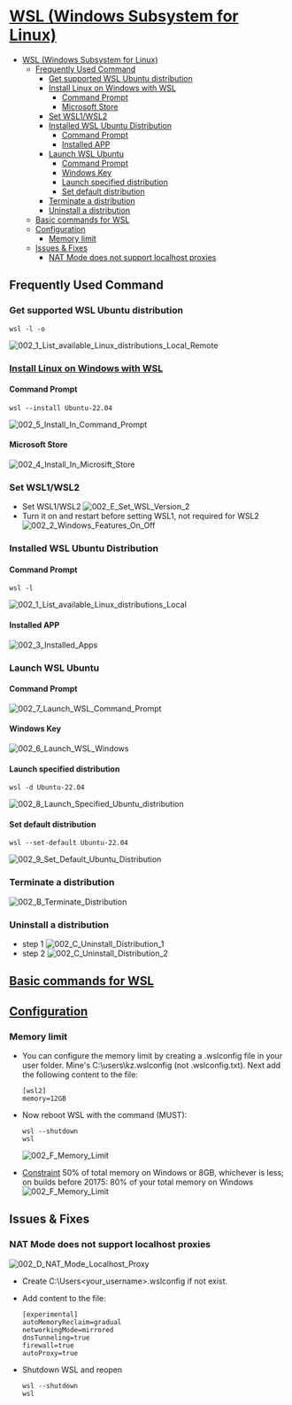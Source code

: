# [WSL (Windows Subsystem for Linux)](https://learn.microsoft.com/en-us/windows/wsl/)

- [WSL (Windows Subsystem for Linux)](#wsl-windows-subsystem-for-linux)
  - [Frequently Used Command](#frequently-used-command)
    - [Get supported WSL Ubuntu distribution](#get-supported-wsl-ubuntu-distribution)
    - [Install Linux on Windows with WSL](#install-linux-on-windows-with-wsl)
      - [Command Prompt](#command-prompt)
      - [Microsoft Store](#microsoft-store)
    - [Set WSL1/WSL2](#set-wsl1wsl2)
    - [Installed WSL Ubuntu Distribution](#installed-wsl-ubuntu-distribution)
      - [Command Prompt](#command-prompt-1)
      - [Installed APP](#installed-app)
    - [Launch WSL Ubuntu](#launch-wsl-ubuntu)
      - [Command Prompt](#command-prompt-2)
      - [Windows Key](#windows-key)
      - [Launch specified distribution](#launch-specified-distribution)
      - [Set default distribution](#set-default-distribution)
    - [Terminate a distribution](#terminate-a-distribution)
    - [Uninstall a distribution](#uninstall-a-distribution)
  - [Basic commands for WSL](#basic-commands-for-wsl)
  - [Configuration](#configuration)
    - [Memory limit](#memory-limit)
  - [Issues \& Fixes](#issues--fixes)
    - [NAT Mode does not support localhost proxies](#nat-mode-does-not-support-localhost-proxies)

## Frequently Used Command

### Get supported WSL Ubuntu distribution

`wsl -l -o`

![002_1_List_available_Linux_distributions_Local_Remote](../Images/002_WSL/002_1_List_available_Linux_distributions_Local_Remote.png)

### [Install Linux on Windows with WSL](https://learn.microsoft.com/en-us/windows/wsl/install)

#### Command Prompt

`wsl --install Ubuntu-22.04`

![002_5_Install_In_Command_Prompt](../Images/002_WSL/002_5_Install_In_Command_Prompt.png)

#### Microsoft Store

![002_4_Install_In_Microsift_Store](../Images/002_WSL/002_4_Install_In_Microsift_Store.png)

### Set WSL1/WSL2

* Set WSL1/WSL2
  ![002_E_Set_WSL_Version_2](../Images/002_WSL/002_E_Set_WSL_Version_2.png)
* Turn it on and restart before setting WSL1, not required for WSL2
  ![002_2_Windows_Features_On_Off](../Images/002_WSL/002_2_Windows_Features_On_Off.png)

### Installed WSL Ubuntu Distribution

#### Command Prompt

`wsl -l`

![002_1_List_available_Linux_distributions_Local](../Images/002_WSL/002_1_List_available_Linux_distributions_Local.png)

#### Installed APP

![002_3_Installed_Apps](../Images/002_WSL/002_3_Installed_Apps.png)

### Launch WSL Ubuntu

#### Command Prompt

![002_7_Launch_WSL_Command_Prompt](../Images/002_WSL/002_7_Launch_WSL_Command_Prompt.png)

#### Windows Key

![002_6_Launch_WSL_Windows](../Images/002_WSL/002_6_Launch_WSL_Windows.png)

#### Launch specified distribution

`wsl -d Ubuntu-22.04`

![002_8_Launch_Specified_Ubuntu_distribution](../Images/002_WSL/002_8_Launch_Specified_Ubuntu_distribution.png)

#### Set default distribution

`wsl --set-default Ubuntu-22.04`

![002_9_Set_Default_Ubuntu_Distribution](../Images/002_WSL/002_9_Set_Default_Ubuntu_Distribution.png)

### Terminate a distribution

![002_B_Terminate_Distribution](../Images/002_WSL/002_B_Terminate_Distribution.png)

### Uninstall a distribution

* step 1
  ![002_C_Uninstall_Distribution_1](../Images/002_WSL/002_C_Uninstall_Distribution_1.png)
* step 2
  ![002_C_Uninstall_Distribution_2](../Images/002_WSL/002_C_Uninstall_Distribution_2.png)

## [Basic commands for WSL](https://learn.microsoft.com/en-us/windows/wsl/basic-commands)

## [Configuration](https://learn.microsoft.com/en-us/windows/wsl/wsl-config)

### Memory limit

* You can configure the memory limit by creating a .wslconfig file in your user folder. Mine's C:\users\kz\.wslconfig (not .wslconfig.txt). Next add the following content to the file:
  
  ```
  [wsl2]
  memory=12GB
  ```

* Now reboot WSL with the command (MUST):
  
  ```
  wsl --shutdown
  wsl
  ```
  
  ![002_F_Memory_Limit](./../Images/002_WSL/002_F_Memory_Limit.png)

* [Constraint](https://learn.microsoft.com/en-us/windows/wsl/wsl-config#main-wsl-settings)
  50% of total memory on Windows or 8GB, whichever is less; on builds before 20175: 80% of your total memory on Windows
  ![002_F_Memory_Limit](./../Images/002_WSL/002_G_Memory_Limit_Constraint.png)

## Issues & Fixes

### NAT Mode does not support localhost proxies

![002_D_NAT_Mode_Localhost_Proxy](../Images/002_WSL/002_D_NAT_Mode_Localhost_Proxy.png)

* Create C:\Users\<your_username>\.wslconfig if not exist.

* Add content to the file:
  
  ```
  [experimental]
  autoMemoryReclaim=gradual
  networkingMode=mirrored
  dnsTunneling=true
  firewall=true
  autoProxy=true
  ```

* Shutdown WSL and reopen
  
  ```
  wsl --shutdown
  wsl
  ```